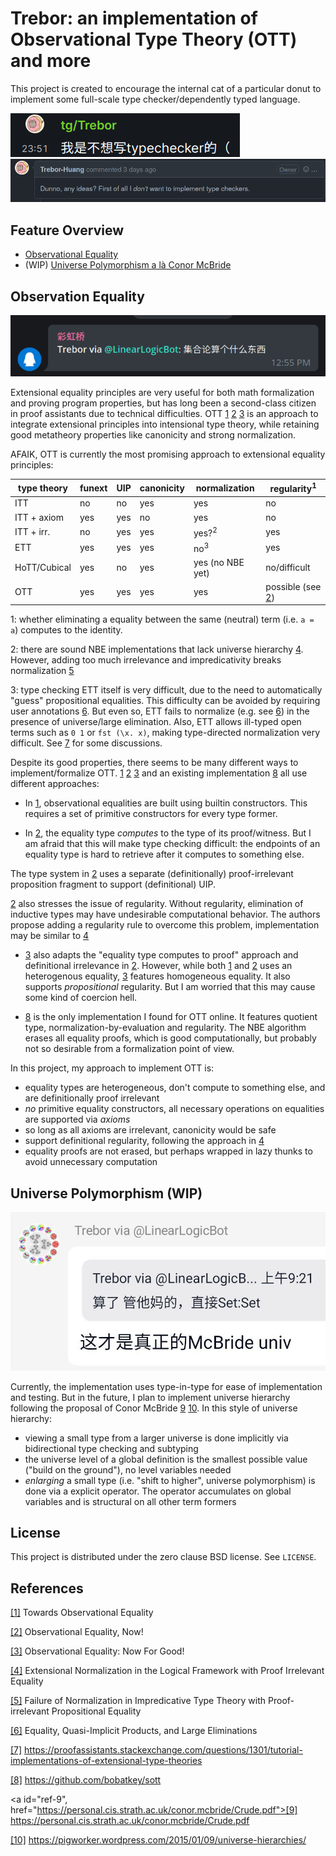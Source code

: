 # Trebor: an implementation of Observational Type Theory (OTT) and more

This project is created to encourage the internal cat of a particular donut
to implement some full-scale type checker/dependently typed language.

![](pohai/trebor-dont-want-to-impl-typechecker.png)
![](pohai/trebor-dont-want-to-impl-typechecker2.png)

## Feature Overview

- [Observational Equality](#sect-ott)
- (WIP) [Universe Polymorphism a là Conor McBride](#sect-mbuniv)


## Observation Equality

![](pohai/trebor-on-set-theory.png)

Extensional equality principles are very useful for
both math formalization and proving program properties,
but has long been a second-class citizen in proof assistants due to technical difficulties.
OTT [1](#ref-1) [2](#ref-2) [3](#ref-3) is an approach to integrate
extensional principles into intensional type theory,
while retaining good metatheory properties like canonicity and strong normalization.

AFAIK, OTT is currently the most promising approach to extensional equality principles:

| type theory | funext | UIP | canonicity | normalization   | regularity<sup>1</sup> |
|-------------|--------|-----|------------|-----------------|------------------------|
| ITT         | no     | no  | yes        | yes             | no                     |
| ITT + axiom | yes    | yes | no         | yes             | no                     |
| ITT + irr.  | no     | yes | yes        | yes?<sup>2</sup>| yes                    |
| ETT         | yes    | yes | yes        | no<sup>3</sup>  | yes                    |
| HoTT/Cubical| yes    | no  | yes        | yes (no NBE yet)| no/difficult           |
| OTT         | yes    | yes | yes        | yes             | possible (see [2](#ref-2))|

1: whether eliminating a equality between the same (neutral) term (i.e. `a = a`)
computes to the identity.

2: there are sound NBE implementations that lack universe hierarchy [4](#ref-4).
However, adding too much irrelevance and impredicativity breaks normalization [5](#ref-5)

3: type checking ETT itself is very difficult, due to the need to automatically "guess"
propositional equalities.
This difficulty can be avoided by requiring user annotations [6](#ref-6).
But even so, ETT fails to normalize (e.g. see [6](#ref-6)) in the presence of universe/large elimination.
Also, ETT allows ill-typed open terms such as `0 1` or `fst (\x. x)`,
making type-directed normalization very difficult. See [7](#ref-7) for some discussions.



Despite its good properties, there seems to be many different ways to implement/formalize OTT.
[1](#ref-1) [2](#ref-2) [3](#ref-3) and an existing implementation [8](#ref-8) all use different approaches:

- In [1](#ref-1), observational equalities are built using builtin constructors.
This requires a set of primitive constructors for every type former.

- In [2](#ref-2), the equality type *computes* to the type of its proof/witness.
But I am afraid that this will make type checking difficult:
the endpoints of an equality type is hard to retrieve after it computes to something else.

The type system in [2](#ref-2) uses a separate (definitionally) proof-irrelevant
proposition fragment to support (definitional) UIP.

[2](#ref-2) also stresses the issue of regularity.
Without regularity, elimination of inductive types may have undesirable computational behavior.
The authors propose adding a regularity rule to overcome this problem,
implementation may be similar to [4](#ref-4)


- [3](#ref-3) also adapts the "equality type computes to proof" approach
and definitional irrelevance in [2](#ref-2).
However, while both [1](#ref-1) and [2](#ref-2) uses an heterogenous equality,
[3](#ref-3) features homogeneous equality.
It also supports *propositional* regularity.
But I am worried that this may cause some kind of coercion hell.

- [8](#ref-8) is the only implementation I found for OTT online.
It features quotient type, normalization-by-evaluation and regularity.
The NBE algorithm erases all equality proofs,
which is good computationally,
but probably not so desirable from a formalization point of view.


In this project, my approach to implement OTT is:

- equality types are heterogeneous, don't compute to something else,
and are definitionally proof irrelevant
- *no* primitive equality constructors,
all necessary operations on equalities are supported via *axioms*
- so long as all axioms are irrelevant, canonicity would be safe
- support definitional regularity, following the approach in [4](#ref-4)
- equality proofs are not erased,
but perhaps wrapped in lazy thunks to avoid unnecessary computation


## Universe Polymorphism (WIP)

![](pohai/trebor-on-univ-poly.png)

Currently, the implementation uses type-in-type for ease of implementation and testing.
But in the future,
I plan to implement universe hierarchy
following the proposal of Conor McBride [9](#ref-9) [10](#ref-10).
In this style of universe hierarchy:

- viewing a small type from a larger universe is done implicitly
via bidirectional type checking and subtyping
- the universe level of a global definition is the smallest possible value ("build on the ground"),
no level variables needed
- *enlarging* a small type (i.e. "shift to higher", universe polymorphism)
is done via a explicit operator.
The operator accumulates on global variables and is structural on all other term formers


## License
This project is distributed under the zero clause BSD license. See `LICENSE`.


## References

<a id="ref-1" href="https://personal.cis.strath.ac.uk/conor.mcbride/ott.pdf">[1]</a>
Towards Observational Equality

<a id="ref-2" href="http://www.cs.nott.ac.uk/~psztxa/publ/obseqnow.pdf">[2]</a>
Observational Equality, Now!

<a id="ref-3" href="https://hal.inria.fr/hal-03367052/document">[3]</a>
Observational Equality: Now For Good!

<a id="ref-4" href="https://citeseerx.ist.psu.edu/viewdoc/download?doi=10.1.1.158.2321&rep=rep1&type=pdf">[4]</a>
Extensional Normalization in the Logical Framework with Proof Irrelevant Equality

<a id="ref-5" href="https://arxiv.org/pdf/1911.08174.pdf">[5]</a>
Failure of Normalization in Impredicative Type Theory with Proof-irrelevant Propositional Equality

<a id="ref-6" href="http://homepage.divms.uiowa.edu/~astump/papers/ITRS10-long.pdf">[6]</a>
Equality, Quasi-Implicit Products, and Large Eliminations

<a id="ref-7" href="https://proofassistants.stackexchange.com/questions/1301/tutorial-implementations-of-extensional-type-theories">[7]</a>
<https://proofassistants.stackexchange.com/questions/1301/tutorial-implementations-of-extensional-type-theories>

<a id="ref-8" href="https://github.com/bobatkey/sott">[8]</a>
<https://github.com/bobatkey/sott>

<a id="ref-9", href="https://personal.cis.strath.ac.uk/conor.mcbride/Crude.pdf">[9]</a>
<https://personal.cis.strath.ac.uk/conor.mcbride/Crude.pdf>

<a id="ref-10" href="https://pigworker.wordpress.com/2015/01/09/universe-hierarchies/">[10]</a>
<https://pigworker.wordpress.com/2015/01/09/universe-hierarchies/>
